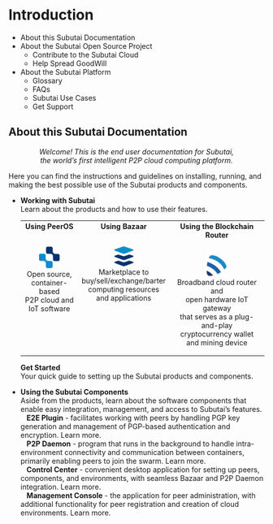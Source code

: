 # Introduction
- About this Subutai Documentation
- About the Subutai Open Source Project
  - Contribute to the Subutai Cloud
  - Help Spread GoodWill
- About the Subutai Platform
  - Glossary
  - FAQs
  - Subutai Use Cases
  - Get Support

## About this Subutai Documentation
<p align="center"><i>Welcome! This is the end user documentation for Subutai, </br> the world’s first intelligent P2P cloud computing platform.</i></p>

Here you can find the instructions and guidelines on installing, running, and making the best possible use of the Subutai products and components.

- **Working with Subutai**  
  Learn about the products and how to use their features.
  
  <table> 
  <tr align="center" valign="top">
    <td><b>Using PeerOS</b> 
     <p></br><img src="https://github.com/MarilizaC/doc-files/blob/master/icon_peerOS.png"></img> 
     </br>Open source, </br> container-based </br> P2P cloud and </br> IoT software</p>
    </td>
    <td><b>Using Bazaar</b>
     <p></br><img src="https://github.com/MarilizaC/doc-files/blob/master/icon_bazaar.png"></img> 
     </br>Marketplace to </br> buy/sell/exchange/barter </br> computing resources </br> and applications</p>
    </td>
    <td><b>Using the Blockchain Router</b>
      <p></br><img src="https://github.com/MarilizaC/doc-files/blob/master/icon_brouter.png"></img> 
      </br>Broadband cloud router and </br> open hardware IoT gateway </br> that serves as a plug-and-play </br> cryptocurrency wallet         </br>and mining device</p>
    </td>  
  </tr>
  </table>
  
  **Get Started**  
  Your quick guide to setting up the Subutai products and components.

- **Using the Subutai Components**  
 Aside from the products, learn about the software components that enable easy integration, management, and access to Subutai’s   features.  
  &nbsp;&nbsp; **E2E Plugin** - facilitates working with peers by handling PGP key generation and management of PGP-based authentication and encryption. Learn more.  
  &nbsp;&nbsp; **P2P Daemon** - program that runs in the background to handle intra-environment  connectivity and communication between containers, primarily enabling peers to join the swarm. Learn more.  
  &nbsp;&nbsp; **Control Center** - convenient desktop application for setting up peers, components, and environments, with seamless Bazaar and P2P Daemon integration. Learn more.  
  &nbsp;&nbsp; **Management Console** - the application for peer administration, with additional functionality for peer registration and creation of cloud environments. Learn more.  
